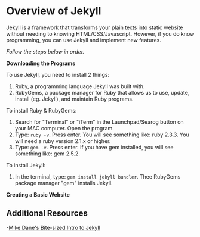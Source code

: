 # Overview of Jekyll
Jekyll is a framework that transforms your plain texts into static website without needing to knowing HTML/CSS/Javascript. However, if you do know programming, you can use Jekyll and implement new features. 

*Follow the steps below in order.*

**Downloading the Programs**

To use Jekyll, you need to install 2 things:
1. Ruby, a programming language Jekyll was built with.
2. RubyGems, a package manager for Ruby that allows us to use, update, install (eg. Jekyll), and maintain Ruby programs.

To install Ruby & RubyGems:
1. Search for "Terminal" or "iTerm" in the Launchpad/Searcg button on your MAC computer. Open the program.
2. Type: `ruby -v`. Press enter. You will see something like: ruby 2.3.3. You will need a ruby version 2.1.x or higher. 
3. Type: `gem -v`. Press enter. If you have gem installed, you will see something like: gem 2.5.2.

To install Jekyll:
1. In the terminal, type: `gem install jekyll bundler`. Thee RubyGems package manager "gem" installs Jekyll.

**Creating a Basic Website**


## Additional Resources
-[Mike Dane's Bite-sized Intro to Jekyll](https://www.youtube.com/watch?v=T1itpPvFWHI&list=PLLAZ4kZ9dFpOPV5C5Ay0pHaa0RJFhcmcB)

